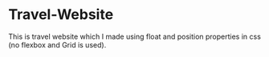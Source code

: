 # Travel-Website
This is travel website which I made using float and position properties in css (no flexbox and Grid is  used).
